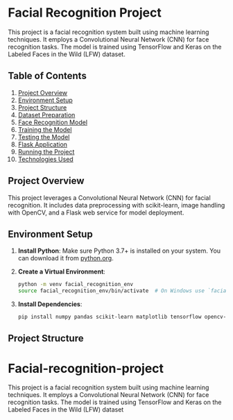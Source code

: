 # Facial Recognition Project

This project is a facial recognition system built using machine learning techniques. It employs a Convolutional Neural Network (CNN) for face recognition tasks. The model is trained using TensorFlow and Keras on the Labeled Faces in the Wild (LFW) dataset.

## Table of Contents

1. [Project Overview](#project-overview)
2. [Environment Setup](#environment-setup)
3. [Project Structure](#project-structure)
4. [Dataset Preparation](#dataset-preparation)
5. [Face Recognition Model](#face-recognition-model)
6. [Training the Model](#training-the-model)
7. [Testing the Model](#testing-the-model)
8. [Flask Application](#flask-application)
9. [Running the Project](#running-the-project)
10. [Technologies Used](#technologies-used)

## Project Overview

This project leverages a Convolutional Neural Network (CNN) for facial recognition. It includes data preprocessing with scikit-learn, image handling with OpenCV, and a Flask web service for model deployment.

## Environment Setup

1. **Install Python**: Make sure Python 3.7+ is installed on your system. You can download it from [python.org](https://www.python.org/).

2. **Create a Virtual Environment**:
    ```bash
    python -m venv facial_recognition_env
    source facial_recognition_env/bin/activate  # On Windows use `facial_recognition_env\Scripts\activate`
    ```

3. **Install Dependencies**:
    ```bash
    pip install numpy pandas scikit-learn matplotlib tensorflow opencv-python-headless flask
    ```

## Project Structure

# Facial-recognition-project
This project is a facial recognition system built using machine learning techniques. It employs a Convolutional Neural Network (CNN) for face recognition tasks. The model is trained using TensorFlow and Keras on the Labeled Faces in the Wild (LFW) dataset
